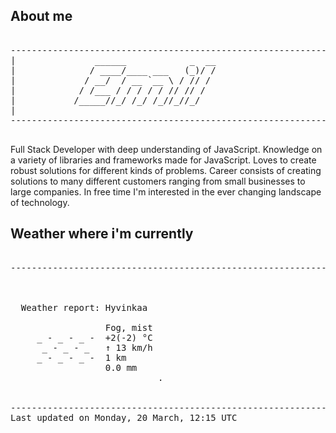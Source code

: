 ## About me

<pre>

--------------------------------------------------------------------------------------
|			    ______            _  __
|			   / ____/____ ___   (_)/ /
|			  / __/  / __ `__ \ / // / 
|			 / /___ / / / / / // // /  
|			/_____//_/ /_/ /_//_//_/   
|                           
--------------------------------------------------------------------------------------

</pre>

Full Stack Developer with deep understanding of JavaScript. Knowledge on a variety of libraries and frameworks made for JavaScript. Loves to create robust solutions for different kinds of problems. Career consists of creating solutions to many different customers ranging from small businesses to large companies. In free time I'm interested in the ever changing landscape of technology. 



## Weather where i'm currently  

<pre>

--------------------------------------------------------------------------------------


 
  Weather report: Hyvinkaa  
    
                  Fog, mist  
     _ - _ - _ -  +2(-2) °C  
      _ - _ - _   ↑ 13 km/h  
     _ - _ - _ -  1 km  
                  0.0 mm  
                            .


--------------------------------------------------------------------------------------
Last updated on Monday, 20 March, 12:15 UTC
</pre>
